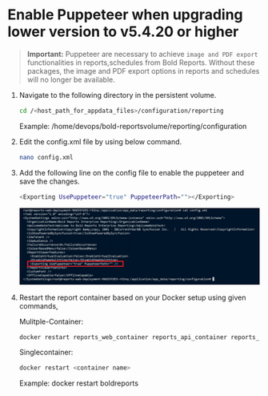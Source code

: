 # Enable Puppeteer when upgrading lower version to v5.4.20 or higher

> **Important:** Puppeteer are necessary to achieve `image and PDF export` functionalities in reports,schedules from Bold Reports. Without these packages, the image and PDF export options in reports and schedules will no longer be available.

1. Navigate to the following directory in the persistent volume.

     ```sh
    cd /<host_path_for_appdata_files>/configuration/reporting
    ```
	Example: /home/devops/bold-reportsvolume/reporting/configuration

2. Edit the config.xml file by using below command.

    ```sh
    nano config.xml
    ```

3. Add the following line on the config file to enable the puppeteer and save the changes.

    ```sh
    <Exporting UsePuppeteer="true" PuppeteerPath=""></Exporting>
    ```
    ![enable-puppteer](images/enable-puppeteer.png)


4. Restart the report container based on your Docker setup using given commands,

    Mulitple-Container:

    ```sh
    docker restart reports_web_container reports_api_container reports_jobs_container reports_reportservice_container reports_viewer_container
    ```

    Singlecontainer:

    ```sh
    docker restart <container name>
    ``````

    Example: docker restart boldreports
